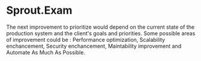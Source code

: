 # Sprout.Exam

The next improvement to prioritize would depend on the current state of the production system and the client's goals and priorities. Some possible areas of improvement could be : Performance optimization, Scalability enchancement, Security enchancement, Maintability improvement and Automate As Much As Possible.
